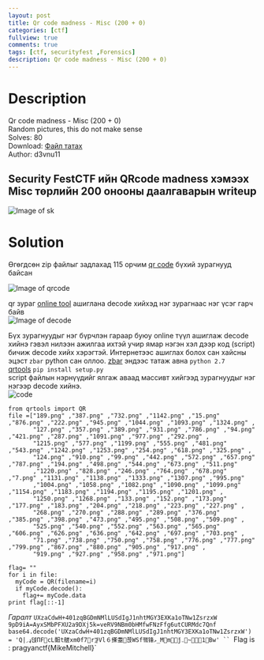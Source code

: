 ```yaml
---
layout: post
title: Qr code madness - Misc (200 + 0)
categories: [ctf]
fullview: true
comments: true
tags: [ctf, securityfest ,Forensics]
description: Qr code madness - Misc (200 + 0)
---
```

**Description**
===
Qr code madness - Misc (200 + 0) <br>
Random pictures, this do not make sense <br>
Solves: 80 <br>
Download: [Файл татах](http://dl.ctf.rocks/qrcodemadness.7z) <br>
Author: d3vnu11 <br>

Security FestCTF  ийн QRcode madness хэмээх Misc төрлийн 200 онооны даалгаварын writeup 
-----
![Image of sk](https://4.bp.blogspot.com/-bTu5S6H8yjg/WTG09USq-mI/AAAAAAAAAKg/-WIODGqMPe8w2BxWABou_rwP4zo43iBWwCLcB/s320/description.PNG)


**Solution**
===
Өгөгдсөн zip файлыг задлахад 115 орчим [qr code]( https://en.wikipedia.org/wiki/QR_code) бүхий зурагнууд байсан 
<br>

![Image of qrcode](https://4.bp.blogspot.com/-gP9Z8ta9nwc/WTG1-OFAohI/AAAAAAAAAKk/VLFP_3Vhq_McqdQFtXCahxVwFygZdtzyACLcB/s1600/qr.png)

qr зураг [online tool](https://webqr.com/) ашиглана decode хийхэд нэг зурагнаас нэг үсэг гарч байв
<br>
![Image of decode](https://1.bp.blogspot.com/-Q2RqT8fPOfQ/WTG2r4zemsI/AAAAAAAAAKo/dTfjojcsPp4rTt-UVx-uAasA1mqBl4QvACLcB/s320/qrdecode.png)

Бүх зурагнуудыг нэг бүрчлэн гараар буюу online түүл ашиглаж  decode  хийнэ гэвэл нилээн ажилгаа ихтэй учир ямар нэгэн хэл дээр код (script)  бичиж decode хийх хэрэгтэй. Интернетээс ашиглах болох сан хайсны эцэст `zbar` python сан оллоо.
[zbar](https://github.com/jacobvalenta/zbar-py27-msi)  эндээс татаж авна `python 2.7` <br>
[qrtools](https://pypi.python.org/pypi/qrtools/0.0.1)
`pip install setup.py` <br>
script файлын нэрнүүдийг ялгаж аваад массивт хийгээд зурагнуудыг нэг нэгээр decode хийнэ. <br>
![code](https://1.bp.blogspot.com/-psxN6Gmsbfs/WTG0G8PTpLI/AAAAAAAAAKU/OtncGb86OO0pO8Qw7r_D4lMdjzmN2OYCwCLcB/s320/date_modified.PNG)
```
from qrtools import QR
file =["189.png" ,"387.png" ,"732.png" ,"1142.png" ,"15.png" ,"876.png" ,"222.png" ,"945.png" ,"1044.png" ,"1093.png" ,"1324.png" ,
       "127.png" ,"357.png" ,"389.png" ,"931.png" ,"786.png" ,"94.png" ,"421.png" ,"287.png" ,"1091.png" ,"977.png" ,"292.png" ,
       "1215.png" ,"577.png" ,"1199.png" ,"555.png" ,"481.png" ,"543.png" ,"1242.png" ,"1253.png" ,"254.png" ,"618.png" ,"325.png" ,
       "124.png" ,"910.png" ,"99.png" ,"442.png" ,"572.png" ,"657.png" ,"787.png" ,"194.png" ,"498.png" ,"544.png" ,"673.png" ,"511.png"
       ,"1220.png" ,"828.png" ,"246.png" ,"764.png" ,"678.png" ,"7.png" ,"1131.png" ,"1138.png" ,"1333.png" ,"1307.png" ,"995.png"
       ,"1004.png" ,"1058.png" ,"1082.png" ,"1090.png" ,"1099.png" ,"1154.png" ,"1183.png" ,"1194.png" ,"1195.png" ,"1201.png" ,
       "1250.png" ,"1268.png" ,"133.png" ,"152.png" ,"173.png" ,"177.png" ,"183.png" ,"204.png" ,"218.png" ,"223.png" ,"227.png" ,
       "268.png" ,"270.png" ,"288.png" ,"289.png" ,"376.png" ,"385.png" ,"398.png" ,"473.png" ,"495.png" ,"508.png" ,"509.png" ,
       "525.png" ,"540.png" ,"552.png" ,"563.png" ,"565.png" ,"606.png" ,"626.png" ,"636.png" ,"642.png" ,"697.png" ,"703.png" ,
       "71.png" ,"738.png" ,"750.png" ,"758.png" ,"776.png" ,"777.png" ,"799.png" ,"867.png" ,"880.png" ,"905.png" ,"917.png" ,
       "919.png" ,"927.png" ,"958.png" ,"971.png"]

flag= ""
for i in file:
  myCode = QR(filename=i)
  if myCode.decode():
    flag+= myCode.data
print flag[::-1]
```
*Гаралт*
`UXzaCdwH+401zqBGDmNMlLUSdIgJ1nhtMGY3EXKa1oTNw1ZsrzxW`
`9pD9iA=AyxSMbPFXU2a9DXj5k=veRV9NBm0bHMfwFNzFfg6utCURMdc7Qnf`
`base64.decode('UXzaCdwH+401zqBGDmNMlLUSdIgJ1nhtMGY3EXKa1oTNw1ZsrzxW')  = 'Q|ډ܇덵ΠFcL䵒t艖xm0f7rꖄ̓Vl６搽耋쬱WSf퍸锋ޅ_Mmǰ܅~1׻Bw' ``
`Flag is : pragyanctf{MikeMitchell}`
